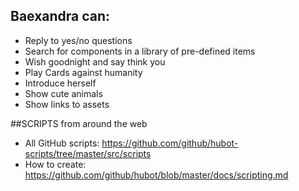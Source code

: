## Baexandra can:

- Reply to yes/no questions
- Search for components in a library of pre-defined items
- Wish goodnight and say think you
- Play Cards against humanity
- Introduce herself
- Show cute animals
- Show links to assets

##SCRIPTS from around the web

- All GitHub scripts: https://github.com/github/hubot-scripts/tree/master/src/scripts
- How to create: https://github.com/github/hubot/blob/master/docs/scripting.md

